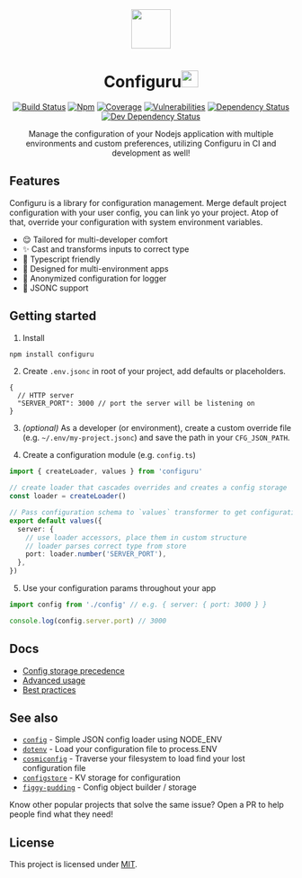 <div align="center">

<img src="https://emojipedia-us.s3.dualstack.us-west-1.amazonaws.com/thumbs/120/google/146/female-mechanic_1f469-200d-1f527.png" width=70 />

<h1>Configuru<img src="https://emojipedia-us.s3.dualstack.us-west-1.amazonaws.com/thumbs/120/google/146/gear_2699.png" width=30 /></h1>

[![Build Status](https://flat.badgen.net/travis/AckeeCZ/configuru)](https://travis-ci.com/AckeeCZ/configuru)
[![Npm](https://flat.badgen.net/npm/v/configuru)](https://www.npmjs.com/package/configuru)
[![Coverage](https://flat.badgen.net/codecov/c/github/AckeeCZ/configuru)](https://codecov.io/gh/AckeeCZ/configuru)
[![Vulnerabilities](https://flat.badgen.net/snyk/AckeeCZ/configuru)](https://snyk.io/test/github/AckeeCZ/configuru?targetFile=package.json)
[![Dependency Status](https://flat.badgen.net/david/dep/AckeeCZ/configuru)](https://david-dm.org/AckeeCZ/configuru)
[![Dev Dependency Status](https://flat.badgen.net/david/dep/AckeeCZ/configuru)](https://david-dm.org/AckeeCZ/configuru?type=dev)

Manage the configuration of your Nodejs application with multiple environments and custom preferences, utilizing Configuru in CI and development as well!

</div>

## Features

Configuru is a library for configuration management. Merge default project configuration with your user config, you can link yo your project. Atop of that, override your configuration with system environment variables.

- :relieved: Tailored for multi-developer comfort
- :sparkles: Cast and transforms inputs to correct type
- :blue_heart: Typescript friendly
- :muscle: Designed for multi-environment apps
- :see_no_evil: Anonymized configuration for logger
- 💬 JSONC support

## Getting started

1. Install

```bash
npm install configuru
```

2. Create `.env.jsonc` in root of your project, add defaults or placeholders.

```jsonc
{
  // HTTP server
  "SERVER_PORT": 3000 // port the server will be listening on
}
```

3. _(optional)_ As a developer (or environment), create a custom override file (e.g. `~/.env/my-project.jsonc`) and save the path in your `CFG_JSON_PATH`.

4. Create a configuration module (e.g. `config.ts`)

```typescript
import { createLoader, values } from 'configuru'

// create loader that cascades overrides and creates a config storage
const loader = createLoader()

// Pass configuration schema to `values` transformer to get configuration
export default values({
  server: {
    // use loader accessors, place them in custom structure
    // loader parses correct type from store
    port: loader.number('SERVER_PORT'),
  },
})
```

5. Use your configuration params throughout your app

```typescript
import config from './config' // e.g. { server: { port: 3000 } }

console.log(config.server.port) // 3000
```

## Docs

- [Config storage precedence](./wiki/storage-precedence.md)
- [Advanced usage](./wiki/advanced-usage.md)
- [Best practices](./wiki/best-practices.md)

## See also

- [`config`](https://www.npmjs.com/package/config) - Simple JSON config loader using NODE_ENV
- [`dotenv`](https://www.npmjs.com/package/dotenv) - Load your configuration file to process.ENV
- [`cosmiconfig`](https://www.npmjs.com/package/cosmiconfig) - Traverse your filesystem to load find your lost configuration file
- [`configstore`](https://www.npmjs.com/package/configstore) - KV storage for configuration
- [`figgy-pudding`](https://www.npmjs.com/package/figgy-pudding) - Config object builder / storage

Know other popular projects that solve the same issue? Open a PR to help people find what they need!

## License

This project is licensed under [MIT](./LICENSE).

